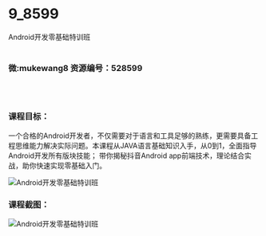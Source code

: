 # 9_8599
Android开发零基础特训班
<br/></br>
<h3>微:mukewang8 资源编号：528599</h3>
<br/></br>
<h3>课程目标：</h3>
<p>一个合格的<a title="查看与 Android 相关的文章" target="_blank">Android</a>开发者，不仅需要对于语言和工具足够的熟练，更需要具备工程思维能力解决实际问题。本课程从JAVA语言基础知识入手，从0到1，全面指导<a title="查看与 Android 相关的文章" target="_blank">Android</a>开发所有版块技能； 带你揭秘抖音Android app前端技术，理论结合实战，助你快速实现零基础入门。</p>
<p><img src="https://www.ko996.com/wp-content/uploads/img/2019/11/356-27-300x167.jpg" alt="Android开发零基础特训班"></p>
<h3>课程截图：</h3>
<p><img src="https://www.ko996.com/wp-content/uploads/img/2019/11/1-50.png" alt="Android开发零基础特训班"></p>
